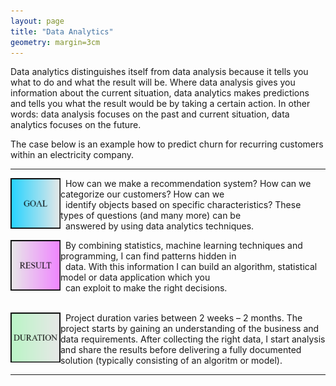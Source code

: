 ```yaml
---
layout: page
title: "Data Analytics"
geometry: margin=3cm
---
```


Data analytics distinguishes itself from data analysis because it tells you what to do and what the result will be. Where data analysis gives you information about the current situation, data analytics makes predictions and tells you what the result would be by taking a certain action. In other words: data analysis focuses on the past and current situation, data analytics focuses on the future.

The case below is an example how to predict churn for recurring customers within an electricity company.

---
<img src="/images/example-goal.png" align="left" width="80px"/> 
&nbsp; How can we make a recommendation system? How can we categorize our customers? How can we <br> &nbsp; identify objects based on specific characteristics? These types of questions (and many more) can be <br> &nbsp; answered by using data analytics techniques.
<br clear="left"/>

<img src="/images/example-result.png" align="left" width="80px"/> &nbsp; By combining statistics, machine learning techniques and programming, I can find patterns hidden in <br> &nbsp; data. With this information I can build an algorithm, statistical model or data application which you <br> &nbsp; can exploit to make the right decisions. 
<br>
<br clear="left"/>


<img src="/images/example-duration.png" align="left" width="80px"/> &nbsp; Project duration varies between 2 weeks – 2 months. The project starts by gaining an understanding of the business and data requirements. After collecting the right data, I start analysis and share the results before delivering a fully documented solution (typically consisting of an algoritm or model).

---
